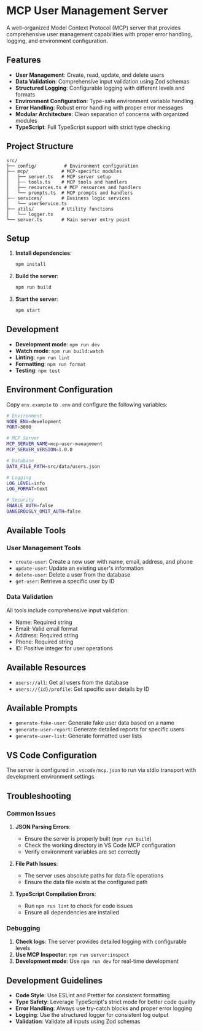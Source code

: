 # MCP User Management Server

A well-organized Model Context Protocol (MCP) server that provides comprehensive user management capabilities with proper error handling, logging, and environment configuration.

## Features

- **User Management**: Create, read, update, and delete users
- **Data Validation**: Comprehensive input validation using Zod schemas
- **Structured Logging**: Configurable logging with different levels and formats
- **Environment Configuration**: Type-safe environment variable handling
- **Error Handling**: Robust error handling with proper error messages
- **Modular Architecture**: Clean separation of concerns with organized modules
- **TypeScript**: Full TypeScript support with strict type checking

## Project Structure

```
src/
├── config/          # Environment configuration
├── mcp/            # MCP-specific modules
│   ├── server.ts   # MCP server setup
│   ├── tools.ts    # MCP tools and handlers
│   ├── resources.ts # MCP resources and handlers
│   └── prompts.ts  # MCP prompts and handlers
├── services/       # Business logic services
│   └── userService.ts
├── utils/          # Utility functions
│   └── logger.ts
└── server.ts       # Main server entry point
```

## Setup

1. **Install dependencies**:

   ```bash
   npm install
   ```

2. **Build the server**:

   ```bash
   npm run build
   ```

3. **Start the server**:
   ```bash
   npm start
   ```

## Development

- **Development mode**: `npm run dev`
- **Watch mode**: `npm run build:watch`
- **Linting**: `npm run lint`
- **Formatting**: `npm run format`
- **Testing**: `npm test`

## Environment Configuration

Copy `env.example` to `.env` and configure the following variables:

```bash
# Environment
NODE_ENV=development
PORT=3000

# MCP Server
MCP_SERVER_NAME=mcp-user-management
MCP_SERVER_VERSION=1.0.0

# Database
DATA_FILE_PATH=src/data/users.json

# Logging
LOG_LEVEL=info
LOG_FORMAT=text

# Security
ENABLE_AUTH=false
DANGEROUSLY_OMIT_AUTH=false
```

## Available Tools

### User Management Tools

- `create-user`: Create a new user with name, email, address, and phone
- `update-user`: Update an existing user's information
- `delete-user`: Delete a user from the database
- `get-user`: Retrieve a specific user by ID

### Data Validation

All tools include comprehensive input validation:

- Name: Required string
- Email: Valid email format
- Address: Required string
- Phone: Required string
- ID: Positive integer for user operations

## Available Resources

- `users://all`: Get all users from the database
- `users://{id}/profile`: Get specific user details by ID

## Available Prompts

- `generate-fake-user`: Generate fake user data based on a name
- `generate-user-report`: Generate detailed reports for specific users
- `generate-user-list`: Generate formatted user lists

## VS Code Configuration

The server is configured in `.vscode/mcp.json` to run via stdio transport with development environment settings.

## Troubleshooting

### Common Issues

1. **JSON Parsing Errors**:
   - Ensure the server is properly built (`npm run build`)
   - Check the working directory in VS Code MCP configuration
   - Verify environment variables are set correctly

2. **File Path Issues**:
   - The server uses absolute paths for data file operations
   - Ensure the data file exists at the configured path

3. **TypeScript Compilation Errors**:
   - Run `npm run lint` to check for code issues
   - Ensure all dependencies are installed

### Debugging

1. **Check logs**: The server provides detailed logging with configurable levels
2. **Use MCP Inspector**: `npm run server:inspect`
3. **Development mode**: Use `npm run dev` for real-time development

## Development Guidelines

- **Code Style**: Use ESLint and Prettier for consistent formatting
- **Type Safety**: Leverage TypeScript's strict mode for better code quality
- **Error Handling**: Always use try-catch blocks and proper error logging
- **Logging**: Use the structured logger for consistent log output
- **Validation**: Validate all inputs using Zod schemas
